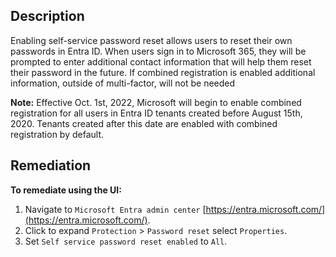 ## Description

Enabling self-service password reset allows users to reset their own passwords in Entra ID. When users sign in to Microsoft 365, they will be prompted to enter additional contact information that will help them reset their password in the future. If combined registration is enabled additional information, outside of multi-factor, will not be needed

**Note:** Effective Oct. 1st, 2022, Microsoft will begin to enable combined registration for all users in Entra ID tenants created before August 15th, 2020. Tenants created after this date are enabled with combined registration by default.

## Remediation

**To remediate using the UI:**

1. Navigate to `Microsoft Entra admin center` [https://entra.microsoft.com/](https://entra.microsoft.com/).
2. Click to expand `Protection` > `Password reset` select `Properties`.
3. Set `Self service password reset enabled` to `All`.
